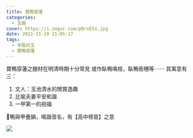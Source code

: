 ```yaml
---
title: 寶鴨穿蓮
categories:
  - 玉器
cover: https://i.imgur.com/pBrxESs.jpg
date: 2021-11-10 21:05:17
tags:
  - 羊脂白玉
  - 寶鴨穿蓮
---
```


寶鴨穿蓮之題材在明清時期十分常見
或作臥鴨鳴枝，臥鴨銜穗等⋯⋯
其寓意有三：
1. 文人：玉池清水的閒賞逸趣
2. 比喻夫妻平安和諧
3. 一甲第一的祝福

🌹鴨與甲疊韻，鳴諧音名，有【高中榜首】之意

![](https://i.imgur.com/pBrxESs.jpg)
